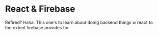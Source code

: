 # React & Firebase

Refired? Haha. This one's to learn about doing backend things w react to the extent firebase provides for.